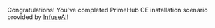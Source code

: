 Congratulations! You've completed PrimeHub CE installation scenario provided by [InfuseAI](https://www.infuseai.io/)!
